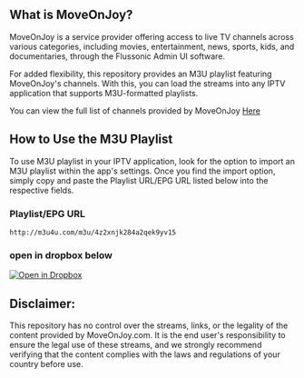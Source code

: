 ## What is MoveOnJoy?

MoveOnJoy is a service provider offering access to live TV channels across various categories, including movies, entertainment, news, sports, kids, and documentaries, through the Flussonic Admin UI software.

For added flexibility, this repository provides an M3U playlist featuring MoveOnJoy's channels. With this, you can load the streams into any IPTV application that supports M3U-formatted playlists.


You can view the full list of channels provided by MoveOnJoy [Here](https://github.com/DisabledAbel/Moveonjoy-m3u-reboot/blob/main/Channel-list)


## How to Use the M3U Playlist

To use M3U playlist in your IPTV application, look for the option to import an M3U playlist within the app's settings. Once you find the import option, simply copy and paste the Playlist URL/EPG URL listed below into the respective fields.

### Playlist/EPG URL
    http://m3u4u.com/m3u/4z2xnjk284a2qek9yv15
### open in dropbox below 

[![Open in Dropbox](https://img.shields.io/badge/Open%20in%20Dropbox-blue?style=for-the-badge&logo=dropbox)](https://www.dropbox.com/scl/fi/j118ojnr54hfsugugo47s/m3u4u-141326-596733-Playlist.m3u?rlkey=ho24qiha8bcxz435xft5q4arq&st=po3mewrk&dl=1)


## Disclaimer:

This repository has no control over the streams, links, or the legality of the content provided by MoveOnJoy.com. It is the end user's responsibility to ensure the legal use of these streams, and we strongly recommend verifying that the content complies with the laws and regulations of your country before use.

